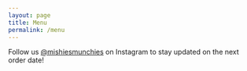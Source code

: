 ```yaml
---
layout: page
title: Menu
permalink: /menu
---
```



Follow us [@mishiesmunchies](https://www.instagram.com/mishiesmunchies/) on Instagram to stay updated on the next order date!
